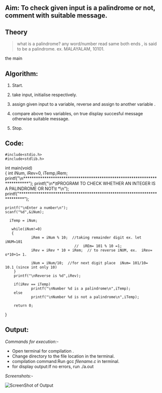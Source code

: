 ## Aim: To check given input is a palindrome or not, comment with suitable message.

## Theory
> what is a palindrome?
    any word/number read same both ends , is said to be a palindrome.
ex. MALAYALAM, 10101.

 the main 

  
## Algorithm:
1. Start.
2. take input, initialise respectively.
3. assign given input to a variable, reverse and assign to another variable .
4. compare above two variables, 
       on true display succesful message
   otherwise suitable message.
     
5. Stop.


## Code: 
   
    #include<stdio.h> 
    #include<stdlib.h>

  int main(void)   
{
   int iNum, iRev=0, iTemp,iRem;
    printf("\n**************************************************************************");
    printf("\n*\tPROGRAM TO CHECK WHETHER AN INTEGER IS A PALINDROME OR NOT\t *\n");
    printf("**************************************************************************");

    printf("\nEnter a number\n");
    scanf("%d",&iNum);

      iTemp = iNum;

       while(iNum!=0)
       {
                iRem = iNum % 10;  //taking remainder digit ex. let iNUM=101
                                    //  iREm= 101 % 10 =1;
                iRev = iRev * 10 + iRem;  // to reverse iNUM, ex.  iRev= o*10+1= 1.

                iNum = iNum/10;  //for next digit place  iNum= 101/10= 10.1 (since int only 10)
        }
        printf("\nReverse is %d",iRev);

        if(iRev == iTemp)
                printf("\nNumber %d is a palindrome\n",iTemp);
        else
                printf("\nNumber %d is not a palindrome\n",iTemp);

        return 0; 

}
## Output:
*Commands for execution:-*

* Open terminal for compilation .
* Change directory to the file location in the terminal.
* compilation command:Run gcc *filename.c* in terminal.
* for display output:If no errors, run ./a.out

*Screenshots:-*

![ScreenShot of Output](9.png)
